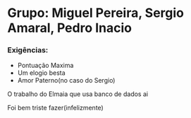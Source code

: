 # Grupo: Miguel Pereira, Sergio Amaral, Pedro Inacio
### Exigências:
- Pontuação Maxima
- Um elogio besta
- Amor Paterno(no caso do Sergio)

O trabalho do Elmaia que usa banco de dados ai

Foi bem triste fazer(infelizmente)
